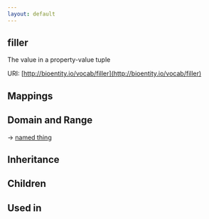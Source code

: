 ```yaml
---
layout: default
---
```


## filler


The value in a property-value tuple

URI: [http://bioentity.io/vocab/filler](http://bioentity.io/vocab/filler)
## Mappings


## Domain and Range

 -> [named thing](NamedThing.html)

## Inheritance


## Children


## Used in

